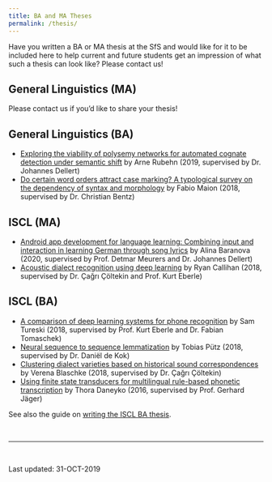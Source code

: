 ```yaml
---
title: BA and MA Theses
permalink: /thesis/
---
```

Have you written a BA or MA thesis at the SfS and would like for it to be included here to help current and future students get an impression of what such a thesis can look like?
Please contact us!


General Linguistics (MA)
---
Please contact us if you’d like to share your thesis!

General Linguistics (BA)
---
- [Exploring the viability of polysemy networks for automated cognate detection under semantic shift](/files/thesis/GL-BA_2019_Arne-Rubehn.pdf) by Arne Rubehn (2019, supervised by Dr. Johannes Dellert)
- [Do certain word orders attract case marking? A typological survey on the dependency of syntax and morphology](/files/thesis/GL-BA_2018_Fabio-Maion.pdf) by Fabio Maion (2018, supervised by Dr. Christian Bentz)


ISCL (MA)
---

- [Android app development for language learning: Combining input and interaction in learning German through song lyrics](/files/thesis/ISCL-MA_2020_Alina-Baranova.pdf) by Alina Baranova (2020, supervised by Prof. Detmar Meurers and Dr. Johannes Dellert)
- [Acoustic dialect recognition using deep learning](https://github.com/ryancallihan/thesis_project) by Ryan Callihan (2018, supervised by Dr. Çağrı Çöltekin and Prof. Kurt Eberle)


ISCL (BA)
---
- [A comparison of deep learning systems for phone recognition](https://github.com/porcelluscavia/speechrecognition) by Sam Tureski (2018, supervised by Prof. Kurt Eberle and Dr. Fabian Tomaschek)
- [Neural sequence to sequence lemmatization](https://twuebi.github.io/publications/ba.pdf) by Tobias Pütz (2018, supervised by Dr. Daniël de Kok)
- [Clustering dialect varieties based on historical sound correspondences](https://github.com/verenablaschke/dialect-clustering) by Verena Blaschke (2018, supervised by Dr. Çağrı Çöltekin)
- [Using finite state transducers for multilingual rule-based phonetic transcription](http://www.tdaneyko.de/BAThesis) by Thora Daneyko (2016, supervised by Prof. Gerhard Jäger)

See also the guide on [writing the ISCL BA thesis](/iscl-ba-thesis/).

<br>

---
<br>

Last updated: 31-OCT-2019
